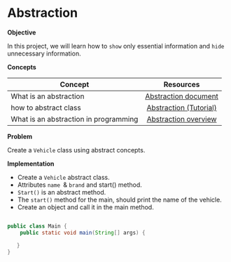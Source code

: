 # Abstraction

**Objective**

In this project, we will learn how to `show` only essential information and `hide` unnecessary information.


**Concepts**

| Concept   |      Resources      |
|----------|:-------------:|
|What is an abstraction | [Abstraction document](https://stackify.com/oop-concept-abstraction/)|
|how to abstract class| [Abstraction (Tutorial)](https://www.youtube.com/watch?v=52frlN8webg)|
|What is an abstraction in programming|[Abstraction overview](https://www.youtube.com/watch?v=L1-zCdrx8Lk)|


**Problem**

Create  a `Vehicle` class using abstract concepts.

**Implementation**

* Create a `Vehicle` abstract class.
* Attributes `name `& `brand` and start() method.
* `Start()` is an abstract method.
* The `start()` method for the main, should print the name of the vehicle.
* Create an object and call it in the main method.

```Java

public class Main {
    public static void main(String[] args) {

   }
}


```
